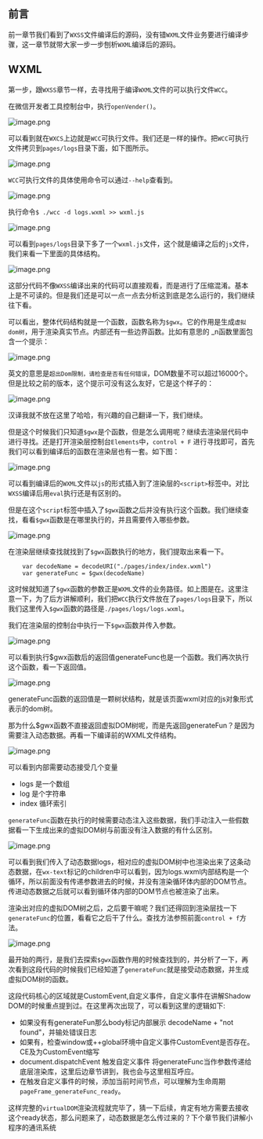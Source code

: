 ﻿
## 前言

前一章节我们看到了`WXSS`文件编译后的源码，没有错`WXML`文件业务要进行编译步骤，这一章节就带大家一步一步刨析`WXML`编译后的源码。

## WXML

第一步，跟`WXSS`章节一样，去寻找用于编译`WXML`文件的可以执行文件`WCC`。

在微信开发者工具控制台中，执行`openVender()`。

![image.png](https://p3-juejin.byteimg.com/tos-cn-i-k3u1fbpfcp/8ed5a5ccf48b4a4fa12a3f7da7218d31~tplv-k3u1fbpfcp-watermark.image)

可以看到就在`WXCS`上边就是`WCC`可执行文件。我们还是一样的操作。把`WCC`可执行文件拷贝到`pages/logs`目录下面，如下图所示。

![image.png](https://p3-juejin.byteimg.com/tos-cn-i-k3u1fbpfcp/f364b945fef946cb922be64059b5ce0a~tplv-k3u1fbpfcp-watermark.image)

`WCC`可执行文件的具体使用命令可以通过`--help`查看到。

![image.png](https://p6-juejin.byteimg.com/tos-cn-i-k3u1fbpfcp/48978f26d88f47819a2d2eb70d24ba66~tplv-k3u1fbpfcp-watermark.image)

执行命令```$ ./wcc -d logs.wxml >> wxml.js```

![image.png](https://p9-juejin.byteimg.com/tos-cn-i-k3u1fbpfcp/fd6084368e7f4d9280af4b16afc58f3b~tplv-k3u1fbpfcp-watermark.image)

可以看到`pages/logs`目录下多了一个`wxml.js`文件，这个就是编译之后的`js`文件，我们来看一下里面的具体结构。

![image.png](https://p1-juejin.byteimg.com/tos-cn-i-k3u1fbpfcp/447cd7a83a484280ad26359304a3df80~tplv-k3u1fbpfcp-watermark.image)

这部分代码不像`WXSS`编译出来的代码可以直接观看，而是进行了压缩混淆。基本上是不可读的。但是我们还是可以一点一点去分析这到底是怎么运行的，我们继续往下看。

可以看出，整体代码结构就是一个函数，函数名称为`$gwx`。它的作用是生成`虚拟dom树`，用于渲染真实节点。内部还有一些边界函数。比如有意思的 _n函数里面包含一个提示：

![image.png](https://p3-juejin.byteimg.com/tos-cn-i-k3u1fbpfcp/99bfcf8f69d2497aa32962d8f9dc45f0~tplv-k3u1fbpfcp-watermark.image)

英文的意思是`超出Dom限制，请检查是否有任何错误`，DOM数量不可以超过16000个。但是比较之前的版本，这个提示可没有这么友好，它是这个样子的：

![image.png](https://p1-juejin.byteimg.com/tos-cn-i-k3u1fbpfcp/d647d6ab2f4242f1a7793aded0f12183~tplv-k3u1fbpfcp-watermark.image)

汉译我就不放在这里了哈哈，有兴趣的自己翻译一下，我们继续。

但是这个时候我们只知道`$gwx`是个函数，但是怎么调用呢？继续去渲染层代码中进行寻找。还是打开渲染层控制台`Elements`中，`control + F` 进行寻找即可，首先我们可以看到编译后的函数在渲染层也有一套。如下图：

![image.png](https://p1-juejin.byteimg.com/tos-cn-i-k3u1fbpfcp/8a3ce6f9c1fe4fe2898bca175ce3a512~tplv-k3u1fbpfcp-watermark.image)

可以看到编译后的`WXML`文件以`js`的形式插入到了渲染层的`<script>`标签中。对比`WXSS`编译后用`eval`执行还是有区别的。

但是在这个`script`标签中插入了`$gwx`函数之后并没有执行这个函数。我们继续查找，看看`$gwx`函数是在哪里执行的，并且需要传入哪些参数。

![image.png](https://p6-juejin.byteimg.com/tos-cn-i-k3u1fbpfcp/4a8d71e47db84dcda4291b1f47554663~tplv-k3u1fbpfcp-watermark.image)

在渲染层继续查找就找到了`$gwx`函数执行的地方，我们提取出来看一下。

```javscript
    var decodeName = decodeURI("./pages/index/index.wxml")
    var generateFunc = $gwx(decodeName)
```

这时候就知道了`$gwx`函数的参数正是`WXML`文件的业务路径。如上图是在。这里注意一下，为了后方讲解顺利，我们把`WCC`执行文件放在了`pages/logs`目录下，所以我们这里传入`$gwx`函数的路径是`./pages/logs/logs.wxml`。

我们在渲染层的控制台中执行一下`$gwx`函数并传入参数。

![image.png](https://p1-juejin.byteimg.com/tos-cn-i-k3u1fbpfcp/8a8d95fd40674a84b292ca17459d42cd~tplv-k3u1fbpfcp-watermark.image)

可以看到执行$gwx函数后的返回值generateFunc也是一个函数。我们再次执行这个函数，看一下返回值。

![image.png](https://p3-juejin.byteimg.com/tos-cn-i-k3u1fbpfcp/d30a6b870a53437c852b3e46b7dd43a7~tplv-k3u1fbpfcp-watermark.image)

generateFunc函数的返回值是一颗树状结构，就是该页面wxml对应的js对象形式表示的dom树。

那为什么$gwx函数不直接返回虚拟DOM树呢，而是先返回generateFun？是因为需要注入动态数据。再看一下编译前的WXML文件结构。

![image.png](https://p6-juejin.byteimg.com/tos-cn-i-k3u1fbpfcp/bfcce1fdf8174a6ca9bc7eab21c1f732~tplv-k3u1fbpfcp-watermark.image)

可以看到内部需要动态接受几个变量

- logs 是一个数组
- log 是个字符串
- index 循环索引

`generateFunc`函数在执行的时候需要动态注入这些数据，我们手动注入一些假数据看一下生成出来的虚拟DOM树与前面没有注入数据的有什么区别。

![image.png](https://p9-juejin.byteimg.com/tos-cn-i-k3u1fbpfcp/3e02c6396c3d474cb721394e64cc5c0d~tplv-k3u1fbpfcp-watermark.image)

可以看到我们传入了动态数据logs，相对应的虚拟DOM树中也渲染出来了这条动态数据，在`wx-text`标记的children中可以看到，因为logs.wxml内部结构是一个循环，所以前面没有传递参数进去的时候，并没有渲染循环体内部的DOM节点。传进动态数据之后就可以看到循环体内部的DOM节点也被渲染了出来。

渲染出对应的虚拟DOM树之后，之后要干嘛呢？我们还得回到渲染层找一下`generateFunc`的位置，看看它之后干了什么。查找方法参照前面`control + f`方法。

![image.png](https://p1-juejin.byteimg.com/tos-cn-i-k3u1fbpfcp/003c00d6dbbe43a4818173661db53a40~tplv-k3u1fbpfcp-watermark.image)

最开始的两行，是我们去探索`$gwx`函数作用的时候查找到的，并分析了一下，再次看到这段代码的时候我们已经知道了`generateFunc`就是接受动态数据，并生成虚拟DOM树的函数。

这段代码核心的区域就是CustomEvent,自定义事件，自定义事件在讲解Shadow DOM的时候重点提到过。在这里再次出现了，可以看到这里的逻辑如下:

- 如果没有有generateFun那么body标记内部展示 decodeName + "not found"，并输处错误日志
- 如果有，检查window或++global环境中自定义事件CustomEvent是否存在。CE及为CustomEvent缩写
- document.dispatchEvent 触发自定义事件 将generateFunc当作参数传递给底层渲染库，这里后边章节讲到，我也会与这里相互呼应。
- 在触发自定义事件的时候，添加当前时间节点，可以理解为生命周期`pageFrame_generateFunc_ready`。

这样完整的`virtualDOM`渲染流程就完毕了，猜一下后续，肯定有地方需要去接收这个ready状态，那么问题来了，动态数据是怎么传过来的？下个章节我们讲解小程序的通讯系统

